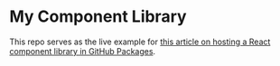 # My Component Library

This repo serves as the live example for [this article on hosting a React component library in GitHub Packages](#).